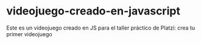 # videojuego-creado-en-javascript
Este es un videojuego creado en JS para el taller práctico de Platzi: crea tu primer videojuego
